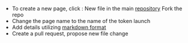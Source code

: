 - To create a new page, click : New file in the main [repository](https://github.com/badtokenlaunch/badtokenlaunch.github.io/new/master) Fork the repo
- Change the page name to the name of the token launch
- Add details utilizing [markdown format](https://github.com/adam-p/markdown-here/wiki/Markdown-Cheatsheet)
- Create a  pull request, propose new file change
